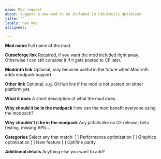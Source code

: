 ```yaml
---
name: Mod request
about: Suggest a new mod to be included in Fabulously Optimized
title: ''
labels: new mod
assignees: ''

---
```


**Mod name**
Full name of the mod.

**Curseforge link**
Required, if you want the mod included right away. Otherwise I can still consider it if it gets posted to CF later.

**Modrinth link**
Optional, may become useful in the future when Modrinth adds modpack support.

**Other link**
Optional, e.g. GitHub link if the mod is not posted on either platform yet.

**What it does**
A short description of what the mod does.

**Why should it be in the modpack**
How can the mod benefit everyone using the modpack?

**Why shouldn't it be in the modpack**
Any pitfalls like no CF release, beta testing, missing APIs...

**Categories**
Select any that match:
[ ] Performance optimization
[ ] Graphics optimization
[ ] New feature
[ ] Optifine parity

**Additional details**
Anything else you want to add?
